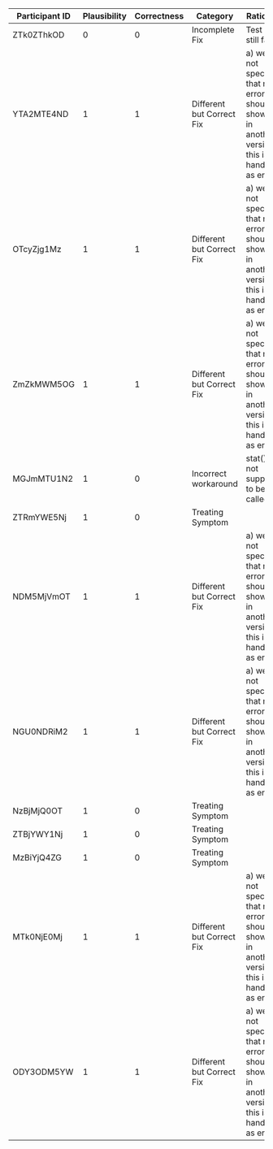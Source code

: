  | Participant ID | Plausibility | Correctness | Category | Rationale | 
 | -- | -- | -- | -- | -- |
 | ZTk0ZThkOD | 0 | 0 | Incomplete Fix | Test case still fails | 
 | YTA2MTE4ND | 1 | 1 | Different but Correct Fix | a) we did not specify that no error should be shown, b) in another version this is handled as error. | 
 | OTcyZjg1Mz | 1 | 1 | Different but Correct Fix | a) we did not specify that no error should be shown, b) in another version this is handled as error. | 
 | ZmZkMWM5OG | 1 | 1 | Different but Correct Fix | a) we did not specify that no error should be shown, b) in another version this is handled as error. | 
 | MGJmMTU1N2 | 1 | 0 | Incorrect workaround | stat() is not supposed to be called | 
 | ZTRmYWE5Nj | 1 | 0 | Treating Symptom |  | 
 | NDM5MjVmOT | 1 | 1 | Different but Correct Fix | a) we did not specify that no error should be shown, b) in another version this is handled as error. | 
 | NGU0NDRiM2 | 1 | 1 | Different but Correct Fix | a) we did not specify that no error should be shown, b) in another version this is handled as error. | 
 | NzBjMjQ0OT | 1 | 0 | Treating Symptom |  | 
 | ZTBjYWY1Nj | 1 | 0 | Treating Symptom |  | 
 | MzBiYjQ4ZG | 1 | 0 | Treating Symptom |  | 
 | MTk0NjE0Mj | 1 | 1 | Different but Correct Fix | a) we did not specify that no error should be shown, b) in another version this is handled as error. | 
 | ODY3ODM5YW | 1 | 1 | Different but Correct Fix | a) we did not specify that no error should be shown, b) in another version this is handled as error. | 
